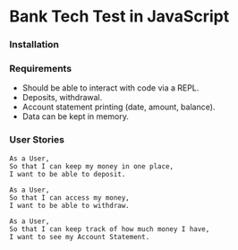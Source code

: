 # Bank Tech Test in JavaScript

### Installation

### Requirements
* Should be able to interact with code via a REPL.
* Deposits, withdrawal.
* Account statement printing (date, amount, balance).
* Data can be kept in memory.

### User Stories
```
As a User,
So that I can keep my money in one place,
I want to be able to deposit.
```
```
As a User,
So that I can access my money,
I want to be able to withdraw.
```
```
As a User,
So that I can keep track of how much money I have,
I want to see my Account Statement.
```
